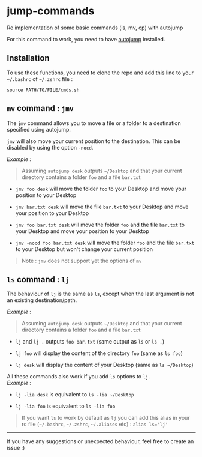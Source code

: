 # jump-commands
Re implementation of some basic commands (ls, mv, cp) with autojump 

For this command to work, you need to have [autojump](https://github.com/wting/autojump) installed.

## Installation

To use these functions, you need to clone the repo and add this line to your `~/.bashrc` of `~/.zshrc` file : 

`source PATH/TO/FILE/cmds.sh`

## `mv` command : `jmv`

The `jmv` command allows you to move a file or a folder to a destination specified using autojump.

`jmv` will also move your current position to the destination. 
This can be disabled by using the option `-nocd`. 

*Example* : 
> Assuming `autojump desk` outputs `~/Desktop` and that your current directory contains a folder `foo` and a file `bar.txt`

* `jmv foo desk` will move the folder `foo` to your Desktop and move your position to your Desktop

* `jmv bar.txt desk` will move the file `bar.txt` to your Desktop and move your position to your Desktop

* `jmv foo bar.txt desk` will move the folder `foo` and the file `bar.txt` to your Desktop and move your position to your Desktop

* `jmv -nocd foo bar.txt desk` will move the folder `foo` and the file `bar.txt` to your Desktop but won't change your current position

> Note : `jmv` does not support yet the options of `mv`

## `ls` command : `lj`

The behaviour of `lj` is the same as `ls`, except when the last argument is not an existing destination/path. 

*Example* : 
> Assuming `autojump desk` outputs `~/Desktop` and that your current directory contains a folder `foo` and a file `bar.txt`

* `lj` and `lj .` outputs `foo bar.txt` (same output as `ls` or `ls .`)

* `lj foo` will display the content of the directory `foo` (same as `ls foo`)

* `lj desk` will display the content of your Desktop (same as `ls ~/Desktop`)

All these commands also work if you add `ls` options to `lj`.   
*Example* : 

* `lj -lia desk` is equivalent to `ls -lia ~/Desktop`  

* `lj -lia foo` is equivalent to `ls -lia foo`  

> If you want `ls` to work by default as `lj` you can add this alias in your rc file (`~/.bashrc`, `~/.zshrc`, `~/.aliases` etc) : `alias ls='lj'`

--- 

If you have any suggestions or unexpected behaviour, feel free to create an issue :)
